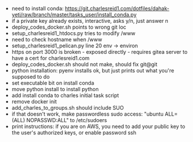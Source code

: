 - need to install conda: https://git.charlesreid1.com/dotfiles/dahak-yeti/raw/branch/master/tasks_user/install_conda.py
- if a private key already exists, interactive, asks y/n, just answer n
- deploy_codes_docker.sh points to wrong git loc
- setup_charlesreid1_htdocs.py tries to modify /www
- need to check hostname when /www
- setup_charlesreid1_pelican.py line 20 env -> environ
- https on port 3000 is broken - exposed directly - requires gitea server to have a cert for charlesreid1.com
- deploy_codes_docker.sh should not make, should fix git@git
- python installation: pyenv installs ok, but just prints out what you're supposed to do
- set executable bit on install conda
- move python install to install python
- add install conda to charles initial task script
- remove docker init
- add_charles_to_groups.sh should include SUO
- if that doesn't work, make passwordless sudo access: "ubuntu ALL=(ALL) NOPASSWD:ALL" to /etc/sudoers
- print instructions: if you are on AWS, you need to add your public key to the user's authorized keys, or enable password ssh
